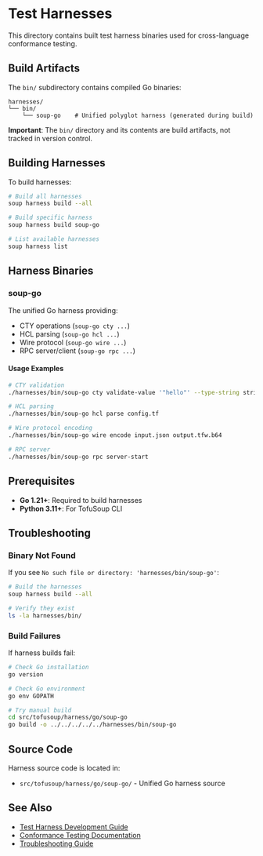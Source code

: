 # Test Harnesses

This directory contains built test harness binaries used for cross-language conformance testing.

## Build Artifacts

The `bin/` subdirectory contains compiled Go binaries:

```
harnesses/
└── bin/
    └── soup-go    # Unified polyglot harness (generated during build)
```

**Important**: The `bin/` directory and its contents are build artifacts, not tracked in version control.

## Building Harnesses

To build harnesses:

```bash
# Build all harnesses
soup harness build --all

# Build specific harness
soup harness build soup-go

# List available harnesses
soup harness list
```

## Harness Binaries

### soup-go

The unified Go harness providing:
- CTY operations (`soup-go cty ...`)
- HCL parsing (`soup-go hcl ...`)
- Wire protocol (`soup-go wire ...`)
- RPC server/client (`soup-go rpc ...`)

#### Usage Examples

```bash
# CTY validation
./harnesses/bin/soup-go cty validate-value '"hello"' --type-string string

# HCL parsing
./harnesses/bin/soup-go hcl parse config.tf

# Wire protocol encoding
./harnesses/bin/soup-go wire encode input.json output.tfw.b64

# RPC server
./harnesses/bin/soup-go rpc server-start
```

## Prerequisites

- **Go 1.21+**: Required to build harnesses
- **Python 3.11+**: For TofuSoup CLI

## Troubleshooting

### Binary Not Found

If you see `No such file or directory: 'harnesses/bin/soup-go'`:

```bash
# Build the harnesses
soup harness build --all

# Verify they exist
ls -la harnesses/bin/
```

### Build Failures

If harness builds fail:

```bash
# Check Go installation
go version

# Check Go environment
go env GOPATH

# Try manual build
cd src/tofusoup/harness/go/soup-go
go build -o ../../../../../harnesses/bin/soup-go
```

## Source Code

Harness source code is located in:
- `src/tofusoup/harness/go/soup-go/` - Unified Go harness source

## See Also

- [Test Harness Development Guide](../docs/guides/testing/test-harness-development.md)
- [Conformance Testing Documentation](../docs/core-concepts/conformance-testing.md)
- [Troubleshooting Guide](../docs/troubleshooting.md)
